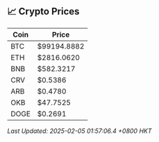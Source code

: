 ## 📈 Crypto Prices

| Coin | Price |
| ---- | ----- |
| BTC | $99194.8882 |
| ETH | $2816.0620 |
| BNB | $582.3217 |
| CRV | $0.5386 |
| ARB | $0.4780 |
| OKB | $47.7525 |
| DOGE | $0.2691 |

_Last Updated: 2025-02-05 01:57:06.4 +0800 HKT_